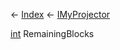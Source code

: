 ← [Index](Api-Index) ← [IMyProjector](Sandbox.ModAPI.Ingame.IMyProjector)

[int](System.Int32) RemainingBlocks